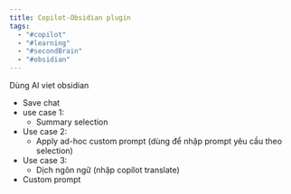 ```yaml
---
title: Copilot-Obsidian plugin
tags:
  - "#copilot"
  - "#learning"
  - "#secondBrain"
  - "#obsidian"
---
```



Dùng AI viet obsidian
- Save chat
- use case 1:
	- Summary selection
- Use case 2:
	- Apply ad-hoc custom prompt (dùng để nhập prompt yêu cầu theo selection)	
- Use case 3:
	- Dịch ngôn ngữ (nhập copilot translate)
- Custom prompt


